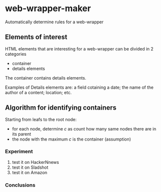 
# web-wrapper-maker

Automatically determine rules for a web-wrapper

## Elements of interest

HTML elements that are interesting for a web-wrapper can be divided in 2 categories

- container
- details elements

The container contains details elements. 

Examples of Details elements are: a field cotaining a date; the name of the author of a content; location; etc.

## Algorithm for identifying containers

Starting from leafs to the root node:
- for each node, determine *c* as count how many same nodes there are in its parent
- the node with the maximum *c* is the container (assumption)

### Experiment

1. test it on HackerNnews
2. test it on Sladshot
3. test it on Amazon

### Conclusions

